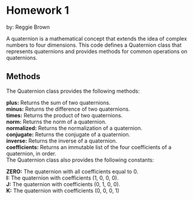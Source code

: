 # Homework 1 
by: Reggie Brown

A quaternion is a mathematical concept that extends the idea of complex numbers to four dimensions. This code defines a Quaternion class that represents quaternions and provides methods for common operations on quaternions.

## Methods

The Quaternion class provides the following methods:

**plus:** Returns the sum of two quaternions. <br>
**minus:** Returns the difference of two quaternions. <br>
**times:** Returns the product of two quaternions. <br>
**norm:** Returns the norm of a quaternion. <br>
**normalized:** Returns the normalization of a quaternion. <br>
**conjugate:** Returns the conjugate of a quaternion. <br>
**inverse:** Returns the inverse of a quaternion. <br>
**coefficients:** Returns an immutable list of the four coefficients of a quaternion, in order. <br>
The Quaternion class also provides the following constants:

**ZERO:** The quaternion with all coefficients equal to 0. <br>
**I:** The quaternion with coefficients (1, 0, 0, 0). <br>
**J:** The quaternion with coefficients (0, 1, 0, 0). <br>
**K:** The quaternion with coefficients (0, 0, 0, 1)





